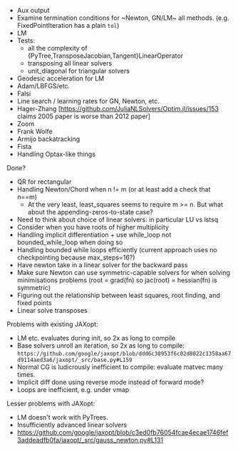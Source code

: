 - Aux output
- Examine termination conditions for ~Newton, GN/LM~ all methods. (e.g. FixedPointIteration has a plain `tol`)
- LM
- Tests:
  - all the complexity of {PyTree,TransposeJacobian,Tangent}LinearOperator
  - transposing all linear solvers
  - unit_diagonal for triangular solvers
- Geodesic acceleration for LM
- Adam/LBFGS/etc.
- Falsi
- Line search / learning rates for GN, Newton, etc.
 - Hager-Zhang [https://github.com/JuliaNLSolvers/Optim.jl/issues/153 claims 2005 paper is worse than 2012 paper]
 - Zoom
 - Frank Wolfe
 - Armijo backatracking
 - Fista
- Handling Optax-like things

Done?
- QR for rectangular
- Handling Newton/Chord when n != m (or at least add a check that n==m)
  - At the very least, least_squares seems to require m >= n. But what about the appending-zeros-to-state case?
- Need to think about choice of linear solvers: in particular LU vs lstsq
- Consider when you have roots of higher multiplicity
- Handling implicit differentiation + use while_loop not bounded_while_loop when doing so
- Handling bounded while loops efficiently (current approach uses no checkpointing because max_steps=16?)
- Have newton take in a linear solver for the backward pass
- Make sure Newton can use symmetric-capable solvers for when solving minimisations problems (root = grad(fn) so jac(root) = hessian(fn) is symmetric)
- Figuring out the relationship between least squares, root finding, and fixed points
- Linear solve transposes

Problems with existing JAXopt:
- LM etc. evaluates during init, so 2x as long to compile
- Base solvers unroll an iteration, so 2x as long to compile: `https://github.com/google/jaxopt/blob/ddd6c30953f6c02d8022c1358aa67d9114aed3a6/jaxopt/_src/base.py#L159`
- Normal CG is ludicrously inefficient to compile: evaluate matvec many times.
- Implicit diff done using reverse mode instead of forward mode?
- Loops are inefficient, e.g. under vmap

Lesser problems with JAXopt:
- LM doesn't work with PyTrees.
- Insufficiently advanced linear solvers
- https://github.com/google/jaxopt/blob/c3ed0fb76054fcae4ecae1746fef3addeadfb0fa/jaxopt/_src/gauss_newton.py#L131
